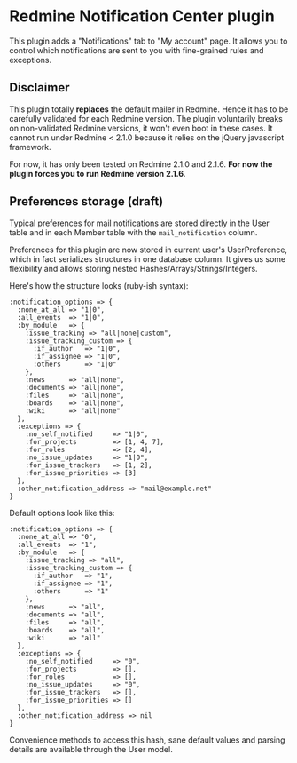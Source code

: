Redmine Notification Center plugin
==================================

This plugin adds a "Notifications" tab to "My account" page. It allows you to control
which notifications are sent to you with fine-grained rules and exceptions.

Disclaimer
----------

This plugin totally **replaces** the default mailer in Redmine. Hence it has to be carefully validated for each Redmine version. The plugin voluntarily breaks on non-validated Redmine versions, it won't even boot in these cases. It cannot run under Redmine < 2.1.0 because it relies on the jQuery javascript framework.

For now, it has only been tested on Redmine 2.1.0 and 2.1.6. **For now the plugin forces you to run Redmine version 2.1.6**.

Preferences storage (draft)
---------------------------

Typical preferences for mail notifications are stored directly in the User table and in each Member table with the `mail_notification` column.

Preferences for this plugin are now stored in current user's UserPreference, which in fact serializes structures in one database column. It gives us some flexibility and allows storing nested Hashes/Arrays/Strings/Integers.

Here's how the structure looks (ruby-ish syntax):
```
:notification_options => {
  :none_at_all => "1|0",
  :all_events  => "1|0",
  :by_module   => {
    :issue_tracking => "all|none|custom",
    :issue_tracking_custom => {
      :if_author   => "1|0",
      :if_assignee => "1|0",
      :others      => "1|0"
    },
    :news      => "all|none",
    :documents => "all|none",
    :files     => "all|none",
    :boards    => "all|none",
    :wiki      => "all|none"
  },
  :exceptions => {
    :no_self_notified     => "1|0",
    :for_projects         => [1, 4, 7],
    :for_roles            => [2, 4],
    :no_issue_updates     => "1|0",
    :for_issue_trackers   => [1, 2],
    :for_issue_priorities => [3]
  },
  :other_notification_address => "mail@example.net"
}
```
Default options look like this:
```
:notification_options => {
  :none_at_all => "0",
  :all_events  => "1",
  :by_module   => {
    :issue_tracking => "all",
    :issue_tracking_custom => {
      :if_author   => "1",
      :if_assignee => "1",
      :others      => "1"
    },
    :news      => "all",
    :documents => "all",
    :files     => "all",
    :boards    => "all",
    :wiki      => "all"
  },
  :exceptions => {
    :no_self_notified     => "0",
    :for_projects         => [],
    :for_roles            => [],
    :no_issue_updates     => "0",
    :for_issue_trackers   => [],
    :for_issue_priorities => []
  },
  :other_notification_address => nil
}
```

Convenience methods to access this hash, sane default values and parsing details are available
through the User model.
